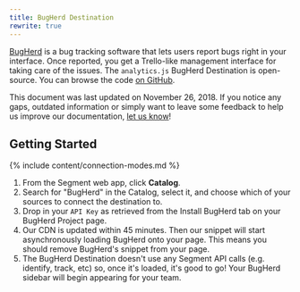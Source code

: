 ```yaml
---
title: BugHerd Destination
rewrite: true
---
```

[BugHerd](http://bugherd.com/?utm_source=segmentio&utm_medium=docs&utm_campaign=partners) is a bug tracking software that lets users report bugs right in your interface. Once reported, you get a Trello-like management interface for taking care of the issues. The `analytics.js` BugHerd Destination is open-source. You can browse the code [on GitHub](https://github.com/segment-integrations/analytics.js-integration-bugherd).

This document was last updated on November 26, 2018. If you notice any gaps, outdated information or simply want to leave some feedback to help us improve our documentation, [let us know](https://segment.com/help/contact)!

## Getting Started

{% include content/connection-modes.md %}

  1. From the Segment web app, click **Catalog**.
  2. Search for "BugHerd" in the Catalog, select it, and choose which of your sources to connect the destination to.
  3. Drop in your `API Key` as retrieved from the Install BugHerd tab on your BugHerd Project page.
  4. Our CDN is updated within 45 minutes. Then our snippet will start asynchronously loading BugHerd onto your page. This means you should remove BugHerd's snippet from your page.
  5. The BugHerd Destination doesn't use any Segment API calls (e.g. identify, track, etc) so, once it's loaded, it's good to go! Your BugHerd sidebar will begin appearing for your team.

